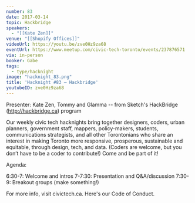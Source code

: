 ```yaml
---
number: 83
date: 2017-03-14
topic: Hackbridge
speakers:
  - "[[Kate Zen]]"
venue: "[[Shopify Offices]]"
videoUrl: https://youtu.be/zve0Hz9za68
eventUrl: https://www.meetup.com/civic-tech-toronto/events/237876571
via: in-person
booker: Gabe
tags:
  - type/hacknight
image: "hacknight_83.png"
title: 'Hacknight #83 – Hackbridge'
youtubeID: zve0Hz9za68
---
```


Presenter: Kate Zen, Tommy and Glamma -- from Sketch's HackBridge (http://hackbridge.ca) program

Our weekly civic tech hacknights bring together designers, coders, urban planners, government staff, mappers, policy-makers, students, communications strategists, and all other Torontonians who share an interest in making Toronto more responsive, prosperous, sustainable and equitable, through design, tech, and data. (Coders are welcome, but you don’t have to be a coder to contribute!) Come and be part of it!

Agenda:

6:30-7: Welcome and intros
7-7:30: Presentation and Q&A/discussion
7:30-9: Breakout groups (make something!)

For more info, visit civictech.ca. Here's our Code of Conduct.